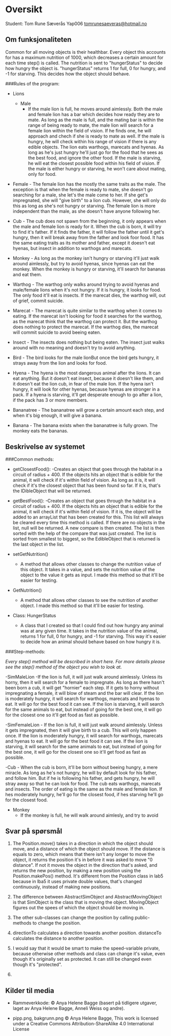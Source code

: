 # Oversikt

Student:
Tom Rune Sæverås
Yap006
tomrunesaeveras@hotmail.no

## Om funksjonaliteten

Common for all moving objects is their healthbar. Every object this accounts for has a maximum nutrition of 1000, which decreases a certain amount for each time step() is called. The nutrition is sent to "hungerStatus" to decide how hungry the object is. "hungerStatus" returns 1 for full, 0 for hungry, and -1 for starving. This decides how the object should behave. 

###Rules of the program:
- Lions
	- Male
		- If the male lion is full, he moves around aimlessly. Both the male and female lion has a bar which decides 		how ready they are to mate. As long as the male is full, and the mating bar is within the range of being ready 		to mate, the male lion will search for a female lion within the field of vision. If he finds one, he will 		approach and chech if she is ready to mate as well. 
		If the male is hungry, he will check within his range of vision if there is any edible objects. The lion eats 		warthogs, marecats and hyenas. As long as he's just hungry he'll just go for the food that he sees as the best 		food, and ignore the other food.
		If the male is starving, he will eat the closest possible food within his field of vision. 
		If the male is either hungry or starving, he won't care about mating, only for food.
		
- Female
		- The female lion has the mostly the same traits as the male. The exception is that when the female is ready 		to mate, she doesn't go searching for a male, she let's the male come to her. If she get's impregnated, she 		will "give birth" to a lion cub. However, she will only do this as long as she's not hungry or starving. The 		female lion is more independent than the male, as she doesn't have anyone following her. 
		
- Cub
		- The cub does not spawn from the beginning, it only appears when the male and female lion is ready for it. 		When the cub is born, it will try to find it's father. If it finds the father, it will follow the father 		until it get's hungry, then it will break away from the father and look foor food. It has the same eating 		traits as its mother and father, except it doesn't eat hyenas, but insect in addition to warthogs and 		marecats.
		
- Monkey 
		- As long as the monkey isn't hungry or starving it'll just walk around aimlessly, but try to avoid hyenas, 		since hyenas can eat the monkey. When the monkey is hungry or starving, it'll search for bananas and eat them.
		 
- Warthog
		- The warthog only walks around trying to avoid hyenas and male/female lions when it's not hungry. If it is 		hungry, it looks for food. The only food it'll eat is insects. If the marecat dies, the warthog will, out of 		grief, commit suicide.
		
- Marecat
		- The marecat is quite similar to the warthog when it comes to eating. If the marecat isn't looking for food 		it searches for the warthog, as the marecat think that the warthog can protect it. But the warthog does 		nothing to protect the marecat. If the warthog dies, the marecat will commit suicide to avoid beeing eaten.
		
- Insect
		- The insects does nothing but being eaten. The insect just walks around with no meaning and doesn't try to avoid anything. 
		
- Bird
		- The bird looks for the male lionBut once the bird gets hungry, it strays away from the lion and looks for 		food. 
		
- Hyena
		- The hyena is the most dangerous animal after the lions. It can eat anything. But it doesn't eat insect, 		because it doesn't like them, and it doesn't eat the lion cub, in fear of the male lion. If the hyena isn't 		hungry, it will look for other hyenas, because hyenas are stronger in a pack. If a hyena is starving, it'll get 		desperate enough to go after a lion, if the pack has 3 or more members.
		
- Bananatree
		- The bananatree will grow a certain amount each step, and when it's big enough, it will give a banana.
		
- Banana
		- The banana exists when the bananatree is fully grown. The monkey eats the bananas.

## Beskrivelse av systemet  

###Common methods:
- getClosestFood(): 
	-Creates an object that goes through the habitat in a circuit of radius + 400. If the objects hits an object that is 	edible for the animal, it will check if it's within field of vision. As long as it is, it will check if it's the 	closest object that has been found so far. If it is, that's the IDibleObject that will be returned.

- getBestFood(): 
	-Creates an object that goes through the habitat in a circuit of radius + 400. If the objects hits an object that is 	edible for the animal, it will check if it's within field of vision. If it is, the object will be added to an 	arrayList that has been created for this. This list will always be cleared every time this method is called. If 	there 	are no objects in the list, null will be returned. A new compare is then created. The list is then sorted 	with the 	help of the compare that was just created. The list is sorted from smallest to biggest, so the 	EdibleObject that is 	returned is the last object in the list.
	
- setGetNutrition()
	- A method that allows other classes to change the nutrition value of this object. It takes in a value, and sets the 	nutrition value of the object to the value it gets as input. I made this method so that it'll be 	easier for 	testing.

- GetNutrition()
	- A method that allows other classes to see the nutrition of another object. I made this method so that it'll be 	easier for testing.
	
- Class: HungerStatus
	- A class that I created so that I could find out how hungry any animal was at any given time. It takes in the 	nutrition value of the animal, returns 1 for full, 0 for hungry, and -1 for starving. This way it's easier to decide 	how an animal should behave based on how hungry it is.

###Step-methods:

*Every step() method will be described in short here. For more details please see the step() method of the object you wish to look at.*

-SimMaleLion
	-If the lion is full, it will just walk around aimlessly. Unless its horny, then it will search for a female to 	impregnate. As long as there hasn't been born a cub, it will get "hornier" each step. If it gets to horny without 	impregnating a female, it will blow of steam and the bar will clear. 
	If the lion is moderately hungry, it will search for warthogs, marecats and hyenas to eat. It will go for the best 	food it can see. If the lion is starving, it will search for the same animals to eat, but instead of going for the 	best one, it will go for the closest one so it'll get food as fast as possible.

-SimFemaleLion
	- If the lion is full, it will just walk around aimlessly. Unless it gets impregnated, then it will give birth to a 	cub. This will only happen once.
	If the lion is moderately hungry, it will search for warthogs, marecats and hyenas to eat. It will go for the best 	food it can see. If the lion is starving, it will search for the same animals to eat, but instead of going for the 	best one, it will go for the closest one so it'll get food as fast as possible.

-Cub
	- When the cub is born, it'll be born without beeing hungry, a mere miracle. As long as he's not hungry, he will by default look for his father, and follow him. But if he is following his father, and gets hungry, he will stray away so that he can look for food. The cub eats warthogs, marecats and insects. The order of eating is the same as the male and female lion. If hes moderately hungry, he'll go for the closest food, if hes starving he'll go for the closest food.
	
- Monkey
	- If the monkey is full, he will walk around aimlesly, and try to avoid 
	

## Svar på spørsmål
1. The Position.move() takes in a direction in which the object should move, and a distance of which the object should move. If the distance is equals to zero, which means that there isn't any longer to move the object, it returns the position it's in before it was asked to move "0 distance". If not it moves the object in the direction that's asked, and returns the new position, by making a new position using the Position.makePos() method. 
It's different from the Position class in lab5 because in lba5 it uses private double values, that's changed continuously, instead of making new positions. 

2. The difference between AbstractSimObject and AbstractMovingObject is that SimObject is the class that is moving the object. MovingObject figures out the spees of which the object should be moving in. 

3. The other sub-classes can change the position by calling public- methods to change the position.

4. directionTo calculates a direction towards another position. distanceTo calculates the distance to another position. 

5. I would say that it would be smart to make the speed-variable private, because otherwise other methods and class can change it's value, even though it's originally set as protected. It can still be changed even though it's "protected".

6.  


## Kilder til media

* Rammeverkkode: © Anya Helene Bagge (basert på tidligere utgaver, laget av Anya Helene Bagge, Anneli Weiss og andre).

* pipp.png, bakgrunn.png © Anya Helene Bagge, This work is licensed under a Creative Commons Attribution-ShareAlike 4.0 International License
